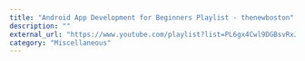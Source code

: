 ```yaml
---
title: "Android App Development for Beginners Playlist - thenewboston"
description: ""
external_url: "https://www.youtube.com/playlist?list=PL6gx4Cwl9DGBsvRxJJOzG4r4k_zLKrnxl"
category: "Miscellaneous"
---
```

